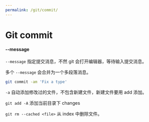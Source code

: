 ```yaml
---
permalink: /git/commit/
---
```


# Git commit

#### --message

`--message` 指定提交消息，不然 git 会打开编辑器，等待输入提交消息。

多个 `--message` 会合并为一个多段落消息。

```sh
git commit -am 'Fix a type'
```

`-a` 自动添加修改过的文件，不包含新建文件，新建文件要用 add 添加。

`git add -A`
添加当前目录下 changes

`git rm --cached <file>`
从 index 中删除文件。
